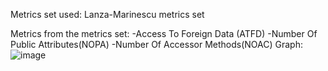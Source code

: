Metrics set used: Lanza-Marinescu metrics set

Metrics from the metrics set: -Access To Foreign Data (ATFD)
                              -Number Of Public Attributes(NOPA)
                              -Number Of Accessor Methods(NOAC)
Graph:
![image](https://github.com/user-attachments/assets/4abbc9f8-0459-4ca5-81bd-afa26cc59a14)
